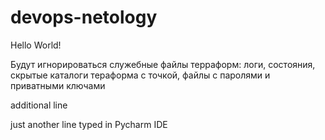 # devops-netology
Hello World!

Будут игнорироваться служебные файлы терраформ: логи, состояния, скрытые каталоги тераформа с точкой, файлы с паролями и приватными ключами

additional line

just another line typed in Pycharm IDE

